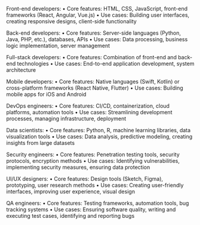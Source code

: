 Front-end developers:
• Core features: HTML, CSS, JavaScript, front-end frameworks (React, Angular, Vue.js)
• Use cases: Building user interfaces, creating responsive designs, client-side functionality

Back-end developers:
• Core features: Server-side languages (Python, Java, PHP, etc.), databases, APIs
• Use cases: Data processing, business logic implementation, server management

Full-stack developers:
• Core features: Combination of front-end and back-end technologies
• Use cases: End-to-end application development, system architecture

Mobile developers:
• Core features: Native languages (Swift, Kotlin) or cross-platform frameworks (React Native, Flutter)
• Use cases: Building mobile apps for iOS and Android

DevOps engineers:
• Core features: CI/CD, containerization, cloud platforms, automation tools
• Use cases: Streamlining development processes, managing infrastructure, deployment

Data scientists:
• Core features: Python, R, machine learning libraries, data visualization tools
• Use cases: Data analysis, predictive modeling, creating insights from large datasets

Security engineers:
• Core features: Penetration testing tools, security protocols, encryption methods
• Use cases: Identifying vulnerabilities, implementing security measures, ensuring data protection

UI/UX designers:
• Core features: Design tools (Sketch, Figma), prototyping, user research methods
• Use cases: Creating user-friendly interfaces, improving user experience, visual design

QA engineers:
• Core features: Testing frameworks, automation tools, bug tracking systems
• Use cases: Ensuring software quality, writing and executing test cases, identifying and reporting bugs